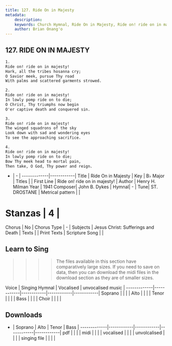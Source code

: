 ```yaml
---
title: 127. Ride On in Majesty
metadata:
    description: 
    keywords: Church Hymnal, Ride On in Majesty, Ride on! ride on in majesty!, 
    author: Brian Onang'o
---
```



## 127. RIDE ON IN MAJESTY

```txt
1.
Ride on! ride on in majesty!
Hark, all the tribes hosanna cry;
O Savior meek, pursue Thy road
With palms and scattered garments strowed.

2.
Ride on! ride on in majesty!
In lowly pomp ride on to die;
O Christ, Thy triumphs now begin
O'er captive death and conquered sin.

3.
Ride on! ride on in majesty!
The winged squadrons of the sky
Look down with sad and wondering eyes
To see the approaching sacrifice.

4.
Ride on! ride on in majesty!
In lowly pomp ride on to die;
Bow Thy meek head to mortal pain,
Then take, O God, Thy power and reign.

```

- |   -  |
-------------|------------|
Title | Ride On in Majesty |
Key | B♭ Major |
Titles |  |
First Line | Ride on! ride on in majesty! |
Author | Henry H. Milman
Year | 1941
Composer| John B. Dykes |
Hymnal|  - |
Tune| ST. DROSTANE |
Metrical pattern | |
# Stanzas | 4 |
Chorus | No |
Chorus Type | - |
Subjects | Jesus Christ: Sufferings and Death |
Texts |  |
Print Texts | 
Scripture Song |  |
  
## Learn to Sing

>>>> The files available in this section have comparatively large sizes. If you need to save on data, then you can download the midi files in the download section as they are of smaller sizes.

Voice |  Singing Hymnal | Vocalised | unvocalised music |
-------------|------------|------------|------------|------------|
Soprano | | | |
Alto | | | |
Tenor | | | |
Bass | | | |
Choir | | | |

## Downloads

- |  Soprano | Alto | Tenor | Bass |
-------------|------------|------------|------------|------------|
pdf | | | |
midi | | | |
vocalised | | | |
unvolcalised | | | |
singing file | | | |
  